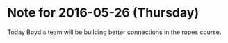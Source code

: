 # Note for 2016-05-26 (Thursday)

Today Boyd's team will be building better connections in the ropes course.
